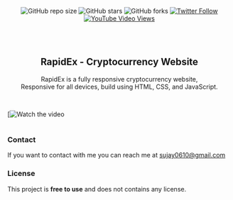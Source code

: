 <div align="center">
  
  ![GitHub repo size](https://img.shields.io/github/repo-size/codewithsadee/cryptex)
  ![GitHub stars](https://img.shields.io/github/stars/codewithsadee/cryptex?style=social)
  ![GitHub forks](https://img.shields.io/github/forks/codewithsadee/cryptex?style=social)
[![Twitter Follow](https://img.shields.io/twitter/follow/codewithsadee_?style=social)](https://twitter.com/intent/follow?screen_name=codewithsadee_)
  [![YouTube Video Views](https://img.shields.io/youtube/views/ux3o7jDhvOc?style=social)](https://youtu.be/ux3o7jDhvOc)

  <br />
  <br />

  <h2 align="center">RapidEx - Cryptocurrency Website</h2>

  RapidEx is a fully responsive cryptocurrency website, <br />Responsive for all devices, build using HTML, CSS, and JavaScript.
  

</div>

<br />

[![Watch the video]([https://github.com/Sujay0610/Rapid_Project/blob/main/docs/av_summary.mp4])

#
### Contact

If you want to contact with me you can reach me at sujay0610@gmail.com

### License

This project is **free to use** and does not contains any license.
